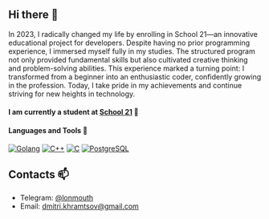 ## Hi there 👋

In 2023, I radically changed my life by enrolling in School 21—an innovative educational project for developers. Despite having no prior programming experience, I immersed myself fully in my studies. The structured program not only provided fundamental skills but also cultivated creative thinking and problem-solving abilities. This experience marked a turning point: I transformed from a beginner into an enthusiastic coder, confidently growing in the profession. Today, I take pride in my achievements and continue striving for new heights in technology.

#### I am currently a student at [School 21](https://21-school.ru/) 🌱

#### Languages and Tools 🔭

[![Golang](https://img.shields.io/badge/Go-00ADD8?style=for-the-badge&logo=go&logoColor=white&border-radius=5)](https://golang.org/)
[![C++](https://img.shields.io/badge/C++-00599C?style=for-the-badge&logo=cplusplus&logoColor=white&border-radius=5)](https://isocpp.org/)
[![C](https://img.shields.io/badge/C-00599C?style=for-the-badge&logo=c&logoColor=white&border-radius=5)](https://www.gnu.org/software/gnu-c-manual/)
[![PostgreSQL](https://img.shields.io/badge/PostgreSQL-336791?style=for-the-badge&logo=postgresql&logoColor=white&border-radius=5)](https://www.postgresql.org/)

## Contacts 📫
* Telegram: [@lonmouth](https://t.me/lonmouth)
* Email: dmitri.khramtsov@gmail.com

<!--
**Dmitrii-Khramtsov/Dmitrii-Khramtsov** is a ✨ _special_ ✨ repository because its `README.md` (this file) appears on your GitHub profile.

Here are some ideas to get you started:

- 🔭 I’m currently working on ...
- 🌱 I’m currently learning ...
- 👯 I’m looking to collaborate on ...
- 🤔 I’m looking for help with ...
- 💬 Ask me about ...
- 📫 How to reach me: ...
- 😄 Pronouns: ...
- ⚡ Fun fact: ...
-->
